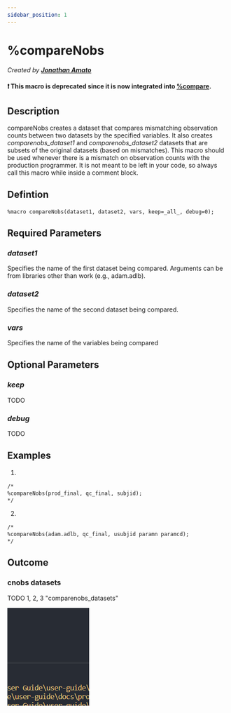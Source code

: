 ```yaml
---
sidebar_position: 1
---
```


# %compareNobs

_Created by [**Jonathan Amato**](mailto:jonathan.amato@emanatebiostats.com?subject=User%20Guide:%20compareNobs)_

#### ❗ This macro is deprecated since it is now integrated into [**%compare**](.\compare.md).

## Description

compareNobs creates a dataset that compares mismatching observation counts between two datasets by the specified variables. It also creates _comparenobs_dataset1_ and _comparenobs_dataset2_ datasets that are subsets of the original datasets (based on mismatches). This macro should be used whenever there is a mismatch on observation counts with the production programmer. It is not meant to be left in your code, so always call this macro while inside a comment block.

## Defintion

```sas
%macro compareNobs(dataset1, dataset2, vars, keep=_all_, debug=0);
```

## Required Parameters

### _dataset1_

Specifies the name of the first dataset being compared. Arguments can be from libraries other than work (e.g., adam.adlb).

### _dataset2_

Specifies the name of the second dataset being compared.

### _vars_

Specifies the name of the variables being compared

## Optional Parameters

### _keep_

TODO

### _debug_

TODO

## Examples

1.

```sas
/*
%compareNobs(prod_final, qc_final, subjid);
*/
```

2.

```sas
/*
%compareNobs(adam.adlb, qc_final, usubjid paramn paramcd);
*/
```

## Outcome

### cnobs datasets

TODO 1, 2, 3 "comparenobs_datasets"

![](/img/macros/test.png)
